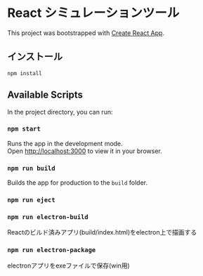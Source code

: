 # React シミュレーションツール

This project was bootstrapped with [Create React App](https://github.com/facebook/create-react-app).

## インストール

`npm install`

## Available Scripts

In the project directory, you can run:

### `npm start`

Runs the app in the development mode.\
Open [http://localhost:3000](http://localhost:3000) to view it in your browser.

### `npm run build`

Builds the app for production to the `build` folder.

### `npm run eject`

### `npm run electron-build`

Reactのビルド済みアプリ(build/index.html)をelectron上で描画する

### `npm run electron-package`
electronアプリをexeファイルで保存(win用)

